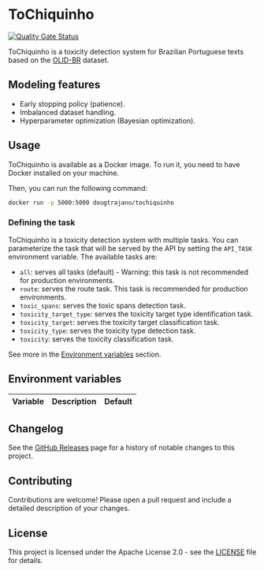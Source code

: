 # ToChiquinho

[![Quality Gate Status](https://sonarcloud.io/api/project_badges/measure?project=DougTrajano_ToChiquinho&metric=alert_status)](https://sonarcloud.io/summary/new_code?id=DougTrajano_ToChiquinho)

ToChiquinho is a toxicity detection system for Brazilian Portuguese texts based on the [OLID-BR](https://github.com/DougTrajano/olid-br/) dataset.

## Modeling features

- Early stopping policy (patience).
- Imbalanced dataset handling.
- Hyperparameter optimization (Bayesian optimization).

## Usage

ToChiquinho is available as a Docker image. To run it, you need to have Docker installed on your machine.

Then, you can run the following command:

```bash
docker run -p 5000:5000 dougtrajano/tochiquinho
```

### Defining the task

ToChiquinho is a toxicity detection system with multiple tasks. You can parameterize the task that will be served by the API by setting the `API_TASK` environment variable. The available tasks are:

- `all`: serves all tasks (default) - Warning: this task is not recommended for production environments.
- `route`: serves the route task. This task is recommended for production environments.
- `toxic_spans`: serves the toxic spans detection task.
- `toxicity_target_type`: serves the toxicity target type identification task.
- `toxicity_target`: serves the toxicity target classification task.
- `toxicity_type`: serves the toxicity type detection task.
- `toxicity`: serves the toxicity classification task.

See more in the [Environment variables](#environment-variables) section.

## Environment variables


| Variable | Description | Default |
|----------|-------------|---------|


## Changelog

See the [GitHub Releases](https://github.com/DougTrajano/ToChiquinho/releases) page for a history of notable changes to this project.

## Contributing

Contributions are welcome! Please open a pull request and include a detailed description of your changes.

## License

This project is licensed under the Apache License 2.0 - see the [LICENSE](LICENSE) file for details.